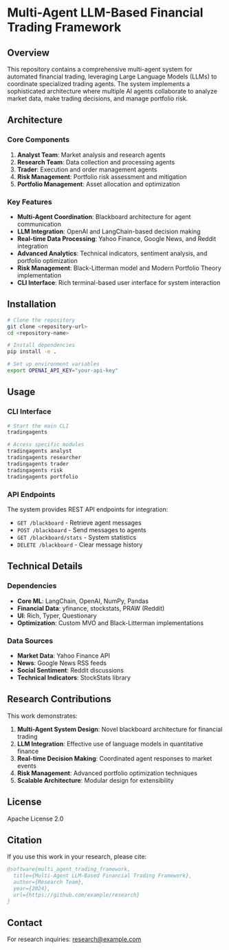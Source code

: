# Multi-Agent LLM-Based Financial Trading Framework

## Overview

This repository contains a comprehensive multi-agent system for automated financial trading, leveraging Large Language Models (LLMs) to coordinate specialized trading agents. The system implements a sophisticated architecture where multiple AI agents collaborate to analyze market data, make trading decisions, and manage portfolio risk.

## Architecture

### Core Components

1. **Analyst Team**: Market analysis and research agents
2. **Research Team**: Data collection and processing agents  
3. **Trader**: Execution and order management agents
4. **Risk Management**: Portfolio risk assessment and mitigation
5. **Portfolio Management**: Asset allocation and optimization

### Key Features

- **Multi-Agent Coordination**: Blackboard architecture for agent communication
- **LLM Integration**: OpenAI and LangChain-based decision making
- **Real-time Data Processing**: Yahoo Finance, Google News, and Reddit integration
- **Advanced Analytics**: Technical indicators, sentiment analysis, and portfolio optimization
- **Risk Management**: Black-Litterman model and Modern Portfolio Theory implementation
- **CLI Interface**: Rich terminal-based user interface for system interaction

## Installation

```bash
# Clone the repository
git clone <repository-url>
cd <repository-name>

# Install dependencies
pip install -e .

# Set up environment variables
export OPENAI_API_KEY="your-api-key"
```

## Usage

### CLI Interface

```bash
# Start the main CLI
tradingagents

# Access specific modules
tradingagents analyst
tradingagents researcher
tradingagents trader
tradingagents risk
tradingagents portfolio
```

### API Endpoints

The system provides REST API endpoints for integration:

- `GET /blackboard` - Retrieve agent messages
- `POST /blackboard` - Send messages to agents
- `GET /blackboard/stats` - System statistics
- `DELETE /blackboard` - Clear message history

## Technical Details

### Dependencies

- **Core ML**: LangChain, OpenAI, NumPy, Pandas
- **Financial Data**: yfinance, stockstats, PRAW (Reddit)
- **UI**: Rich, Typer, Questionary
- **Optimization**: Custom MVO and Black-Litterman implementations

### Data Sources

- **Market Data**: Yahoo Finance API
- **News**: Google News RSS feeds
- **Social Sentiment**: Reddit discussions
- **Technical Indicators**: StockStats library

## Research Contributions

This work demonstrates:

1. **Multi-Agent System Design**: Novel blackboard architecture for financial trading
2. **LLM Integration**: Effective use of language models in quantitative finance
3. **Real-time Decision Making**: Coordinated agent responses to market events
4. **Risk Management**: Advanced portfolio optimization techniques
5. **Scalable Architecture**: Modular design for extensibility

## License

Apache License 2.0

## Citation

If you use this work in your research, please cite:

```bibtex
@software{multi_agent_trading_framework,
  title={Multi-Agent LLM-Based Financial Trading Framework},
  author={Research Team},
  year={2024},
  url={https://github.com/example/research}
}
```

## Contact

For research inquiries: research@example.com
